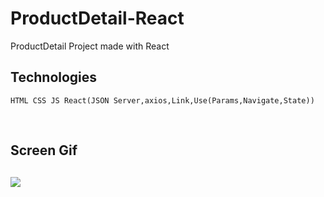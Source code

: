 # ProductDetail-React

ProductDetail Project made with React

## Technologies

```
HTML CSS JS React(JSON Server,axios,Link,Use(Params,Navigate,State))
```

<br>
<h2>Screen Gif <h2>

![](./src/Products.gif)
